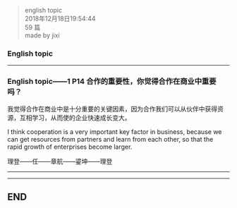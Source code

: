 > english topic  
> 2018年12月18日19:54:44         
> 59 篇  
>made by jixi  

### English topic  


----------

### English topic——1 P14 合作的重要性，你觉得合作在商业中重要吗？  

我觉得合作在商业中是十分重要的关键因素，因为合作我们可以从伙伴中获得资源，互相学习，从而使的企业快速成长变大。  

I think cooperation is a very important key factor in business, because we can get resources from partners and learn from each other, so that the rapid growth of enterprises become larger.    

理登——任——章航——鎏坤——理登  


----------


----------
## END

